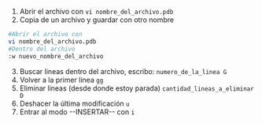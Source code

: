1. Abrir el archivo con `vi nombre_del_archivo.pdb`
2. Copia de un archivo y guardar con otro nombre
```Bash
#Abrir el archivo con 
vi nombre_del_archivo.pdb
#Dentro del archivo 
:w nuevo_nombre_del_archivo
```
3. Buscar lineas dentro del archivo, escribo: `numero_de_la_linea G`
4. Volver a la primer linea `gg`
5. Eliminar lineas (desde donde estoy parada) `cantidad_lineas_a_eliminar D`
6. Deshacer la última modificación `u`
6. Entrar al modo --INSERTAR-- con `i`